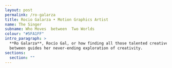 ```yaml
---
layout: post
permalink: /ro-galarza
title: Rocio Galarza • Motion Graphics Artist
name: The Singer
subname: Who Moves  between  Two Worlds
colour: "#5FA1FF"
intro_paragraph: >
  **Ro Galarza**, Rocío Gal, or how finding all those talented creatives in
  between guides her never-ending exploration of creativity.
sections:
  section: ""
---
```

